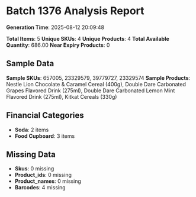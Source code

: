 # Batch 1376 Analysis Report

**Generation Time**: 2025-08-12 20:09:48

**Total Items**: 5
**Unique SKUs**: 4
**Unique Products**: 4
**Total Available Quantity**: 686.00
**Near Expiry Products**: 0

## Sample Data
**Sample SKUs**: 657005, 23329579, 39779727, 23329574
**Sample Products**: Nestle Lion Chocolate & Caramel Cereal (400g), Double Dare Carbonated Grapes Flavored Drink (275ml), Double Dare Carbonated Lemon Mint Flavored Drink (275ml), Kitkat Cereals (330g)

## Financial Categories
- **Soda**: 2 items
- **Food Cupboard**: 3 items

## Missing Data
- **Skus**: 0 missing
- **Product_ids**: 0 missing
- **Product_names**: 0 missing
- **Barcodes**: 4 missing
